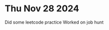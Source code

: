 # Thu Nov 28 2024
Did some leetcode practice [](./project-next-job-2024.md) [](./leetcode-log.md)
Worked on job hunt [](./project-next-job-2024.md)
